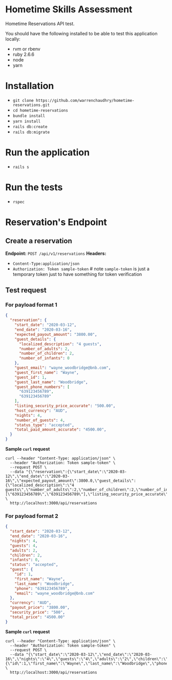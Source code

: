 # Hometime Skills Assessment
Hometime Reservations API test.

You should have the following installed to be able to test this application locally:
  * rvm or rbenv
  * ruby 2.6.6
  * node
  * yarn

# Installation
  * `git clone https://github.com/warrenchaudhry/hometime-reservations.git`
  * `cd hometime-reservations`
  * `bundle install`
  * `yarn install`
  * `rails db:create`
  * `rails db:migrate`

# Run the application
  * `rails s` 

# Run the tests
  * `rspec`

# Reservation's Endpoint
## Create a reservation
**Endpoint:** `POST /api/v1/reservations`
**Headers:**
* `Content-Type:application/json`
* `Authorization: Token sample-token` # note `sample-token` is just a temporary token just to have something for token verification


## Test request

### For payload format 1
```json
{
  "reservation": {
    "start_date": "2020-03-12",
    "end_date": "2020-03-16",
    "expected_payout_amount": "3800.00",
    "guest_details": {
      "localized_description": "4 guests",
      "number_of_adults": 2,
      "number_of_children": 2,
      "number_of_infants": 0
    },
    "guest_email": "wayne_woodbridge@bnb.com",
    "guest_first_name": "Wayne",
    "guest_id": 1,
    "guest_last_name": "Woodbridge",
    "guest_phone_numbers": [
      "639123456789",
      "639123456789"
    ],
    "listing_security_price_accurate": "500.00",
    "host_currency": "AUD",
    "nights": 4,
    "number_of_guests": 4,
    "status_type": "accepted",
    "total_paid_amount_accurate": "4500.00",
  }
}
```

**Sample `curl` request**

```
curl --header "Content-Type: application/json" \
  --header "Authorization: Token sample-token" \
  --request POST \
  --data "{\"reservation\":{\"start_date\":\"2020-03-12\",\"end_date\":\"2020-03-16\",\"expected_payout_amount\":3800.0,\"guest_details\":{\"localized_description\":\"4 guests\",\"number_of_adults\":2,\"number_of_children\":2,\"number_of_infants\":0},\"guest_email\":\"wayne_woodbridge@bnb.com\",\"guest_first_name\":\"Wayne\",\"guest_id\":1,\"guest_last_name\":\"Woodbridge\",\"guest_phone_numbers\":[\"639123456789\",\"639123456789\"],\"listing_security_price_accurate\":500.0,\"host_currency\":\"AUD\",\"nights\":4,\"number_of_guests\":4,\"status_type\":\"accepted\",\"total_paid_amount_accurate\":4500.0}}" \
  http://localhost:3000/api/reservations

```

### For payload format 2

```json
{ 
  "start_date": "2020-03-12", 
  "end_date": "2020-03-16", 
  "nights": 4, 
  "guests": 4, 
  "adults": 2, 
  "children": 2, 
  "infants": 0, 
  "status": "accepted", 
  "guest": { 
    "id": 1, 
    "first_name": "Wayne", 
    "last_name": "Woodbridge", 
    "phone": "639123456789", 
    "email": "wayne_woodbridge@bnb.com" 
  }, 
  "currency": "AUD", 
  "payout_price": "3800.00", 
  "security_price": "500", 
  "total_price": "4500.00" 
}

```

**Sample `curl` request**

```
curl --header "Content-Type: application/json" \
  --header "Authorization: Token sample-token" \
  --request POST \
  --data "{\"start_date\":\"2020-03-12\",\"end_date\":\"2020-03-16\",\"nights\":\"4\",\"guests\":\"4\",\"adults\":\"2\",\"children\":\"2\",\"infants\":\"0\",\"status\":\"accepted\",\"guest\":{\"id\":1,\"first_name\":\"Wayne\",\"last_name\":\"Woodbridge\",\"phone\":\"639123456789\",\"email\":\"wayne_woodbridge@bnb.com\"},\"currency\":\"AUD\",\"payout_price\":\"3800.00\",\"security_price\":\"500\",\"total_price\":\"4500.00\"}" \
  http://localhost:3000/api/reservations
